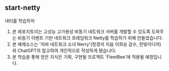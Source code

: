 ## start-netty
네티를 학습하자

1. 본 레포지토리는 고성능 고가용성 비동기 네트워크 서버를 개발할 수 있도록 도와주는 비동기 이벤트 기반 네트워크 프레임워크 Netty를 학습하기 위해 만들었습니다.
2. 본 예제소스는 '자바 네트워크 소녀 Nerry'(정경석 지음 이희승 감수, 한빛미디어)와 ChatGPT의 참고하여 개인적으로 작성하게 됐습니다.
3. 본 학습을 통해 얻은 지식은 기획, 구현될 프로젝트 'FleetBee'에 적용될 예정입니다.